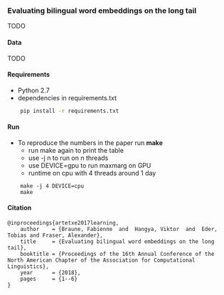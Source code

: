 ### Evaluating bilingual word embeddings on the long tail

TODO

#### Data

TODO

#### Requirements

* Python 2.7
* dependencies in requirements.txt

```sh
	pip install -r requirements.txt
```

#### Run

* To reproduce the numbers in the paper run __make__
	* run make again to print the table
	* use -j n to run on n threads
	* use DEVICE=gpu to run maxmarg on GPU
	* runtime on cpu with 4 threads around 1 day

```
	make -j 4 DEVICE=cpu
	make
```



#### Citation

```
@inproceedings{artetxe2017learning,
	author    = {Braune, Fabienne  and  Hangya, Viktor  and  Eder, Tobias and Fraser, Alexander},
	title     = {Evaluating bilingual word embeddings on the long tail},
	booktitle = {Proceedings of the 16th Annual Conference of the North American Chapter of the Association for Computational Linguistics},
	year      = {2018},
	pages     = {1--6}
}
```
